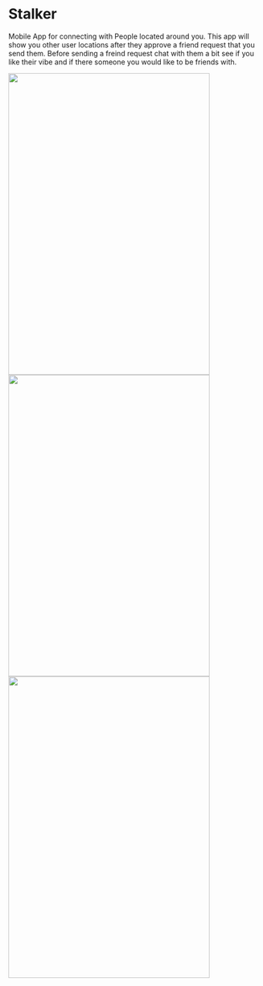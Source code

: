 # Stalker
 
 Mobile App for connecting with People located around you. This app will show you other user locations after they approve a friend
 request that you send them. Before sending a freind request chat with them a bit see if you like their vibe and if there someone you would
 like to be friends with.


<img src="https://user-images.githubusercontent.com/83037265/230747500-6cb4c481-840b-4859-a10a-09cbd0b98a1e.PNG" width="400" height="600">
<img src="https://user-images.githubusercontent.com/83037265/230747502-e13fcf47-7389-4e6f-ba75-241532f35472.PNG" width="400" height="600">
<img src="https://user-images.githubusercontent.com/83037265/230747503-d1b276d1-af47-4b3c-89b9-e041a28712bc.PNG" width="400" height="600">

